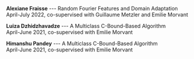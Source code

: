 **Alexiane Fraisse** --- Random Fourier Features and Domain Adaptation  
April-July 2022, co-supervised with Guillaume Metzler and Emilie Morvant

**Luiza Dzhidzhavadze** --- A Multiclass C-Bound-Based Algorithm  
April-June 2021, co-supervised with Emilie Morvant

**Himanshu Pandey** --- A Multiclass C-Bound-Based Algorithm  
April-June 2021, co-supervised with Emilie Morvant
